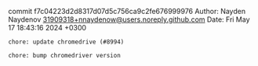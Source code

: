 commit f7c04223d2d8317d07d5c756ca9c2fe676999976
Author: Nayden Naydenov <31909318+nnaydenow@users.noreply.github.com>
Date:   Fri May 17 18:43:16 2024 +0300

    chore: update chromedrive (#8994)
    
    chore: bump chromedriver version
